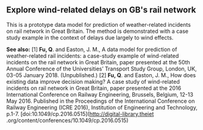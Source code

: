 ## Explore wind-related delays on GB's rail network
This is a prototype data model for prediction of weather-related incidents on rail network in Great Britain. The method
is demonstrated with a case study example in the context of delays due largely to wind effects.

**See also:**
[1] **Fu, Q**. and Easton, J. M., A data model for prediction of weather-related rail incidents: a case-study example of
 wind-related incidents on the rail network in Great Britain, paper presented at the 50th Annual Conference of the
 Universities’ Transport Study Group, London, UK, 03-05 January 2018. (Unpublished.)
[2] **Fu, Q**. and Easton, J. M., How does existing data improve decision making? A case study of wind-related incidents
 on rail network in Great Britain, paper presented at the 2016 International Conference on Railway Engineering,
 Brussels, Belgium, 12-13 May 2016. Published in the Proceedings of the International Conference on Railway Engineering
 (ICRE 2016), Institution of Engineering and Technology, p.1-7. [doi:10.1049/cp.2016.0515](http://digital-library.theiet
 .org/content/conferences/10.1049/cp.2016.0515)